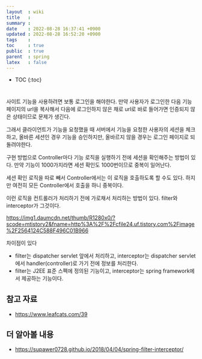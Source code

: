 ```yaml
---
layout  : wiki
title   : 
summary : 
date    : 2022-08-28 16:37:41 +0900
updated : 2022-08-28 16:52:20 +0900
tags    : 
toc     : true
public  : true
parent  : spring
latex   : false
---
```

* TOC
{:toc}

# 

사이트 기능을 사용하려면 보통 로그인을 해야한다. 만약 사용자가 로그인한 다음 기능 페이지의 url을 복사해서 다음에 로그인하지 않은 채로 url로 바로 들어가면 인증되지 않은 상태이므로 문제가 생긴다.

그래서 클라이언트가 기능을 요청했을 때 서버에서 기능을 요청한 사용자의 세션을 체크하고, 올바른 세션인 경우 기능을 승인하지만, 올바르지 않을 경우는 로그인 페이지로 되돌려야한다.

구현 방법으로 Controller마다 기능 로직을 실행하기 전에 세션을 확인해주는 방법이 있다. 만약 기능이 1000가지라면 세션 확인도 1000번이므로 중복이 일어난다.

세션 확인 로직을 따로 빼서 Controller에서는 이 로직을 호출하도록 할 수도 있다. 하지만 여전히 모든 Controller에서 호출을 하니 중복이다.

이런 로직을 컨트롤러가 처리하기 전에 가로채서 처리하는 방법이 있다. filter와 interceptor가 그것이다.

https://img1.daumcdn.net/thumb/R1280x0/?scode=mtistory2&fname=http%3A%2F%2Fcfile24.uf.tistory.com%2Fimage%2F2564124C588F496C01B966

차이점이 있다
- filter는 dispatcher servlet 앞에서 처리하고, interceptor는 dispatcher servlet에서 handler(controller)로 가기 전에 정보를 처리한다.
- filter는 J2EE 표준 스펙에 정의된 기능이고, interceptor는 spring framework에서 제공하는 기능이다.

## 참고 자료
- https://www.leafcats.com/39

## 더 알아볼 내용
- https://supawer0728.github.io/2018/04/04/spring-filter-interceptor/
